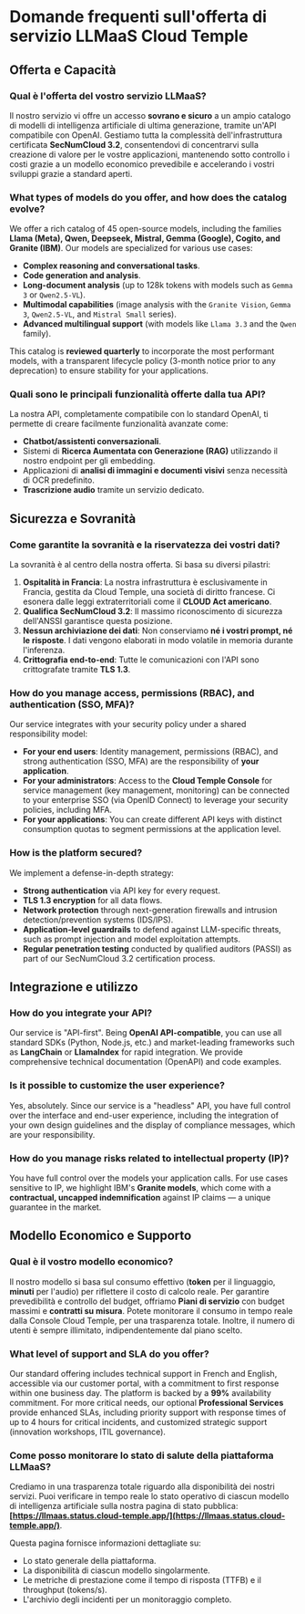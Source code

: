 # Domande frequenti sull'offerta di servizio LLMaaS Cloud Temple

## Offerta e Capacità

### **Qual è l'offerta del vostro servizio LLMaaS?**

Il nostro servizio vi offre un accesso **sovrano e sicuro** a un ampio catalogo di modelli di intelligenza artificiale di ultima generazione, tramite un'API compatibile con OpenAI. Gestiamo tutta la complessità dell'infrastruttura certificata **SecNumCloud 3.2**, consentendovi di concentrarvi sulla creazione di valore per le vostre applicazioni, mantenendo sotto controllo i costi grazie a un modello economico prevedibile e accelerando i vostri sviluppi grazie a standard aperti.

### **What types of models do you offer, and how does the catalog evolve?**
We offer a rich catalog of 45 open-source models, including the families **Llama (Meta), Qwen, Deepseek, Mistral, Gemma (Google), Cogito, and Granite (IBM)**. Our models are specialized for various use cases:
*   **Complex reasoning and conversational tasks**.
*   **Code generation and analysis**.
*   **Long-document analysis** (up to 128k tokens with models such as `Gemma 3` or `Qwen2.5-VL`).
*   **Multimodal capabilities** (image analysis with the `Granite Vision`, `Gemma 3`, `Qwen2.5-VL`, and `Mistral Small` series).
*   **Advanced multilingual support** (with models like `Llama 3.3` and the `Qwen` family).

This catalog is **reviewed quarterly** to incorporate the most performant models, with a transparent lifecycle policy (3-month notice prior to any deprecation) to ensure stability for your applications.

### **Quali sono le principali funzionalità offerte dalla tua API?**  
La nostra API, completamente compatibile con lo standard OpenAI, ti permette di creare facilmente funzionalità avanzate come:  
*   **Chatbot/assistenti conversazionali**.  
*   Sistemi di **Ricerca Aumentata con Generazione (RAG)** utilizzando il nostro endpoint per gli embedding.  
*   Applicazioni di **analisi di immagini e documenti visivi** senza necessità di OCR predefinito.  
*   **Trascrizione audio** tramite un servizio dedicato.

## Sicurezza e Sovranità

### **Come garantite la sovranità e la riservatezza dei vostri dati?**

La sovranità è al centro della nostra offerta. Si basa su diversi pilastri:

1.  **Ospitalità in Francia**: La nostra infrastruttura è esclusivamente in Francia, gestita da Cloud Temple, una società di diritto francese. Ci esonera dalle leggi extraterritoriali come il **CLOUD Act americano**.
2.  **Qualifica SecNumCloud 3.2**: Il massimo riconoscimento di sicurezza dell'ANSSI garantisce questa posizione.
3.  **Nessun archiviazione dei dati**: Non conserviamo **né i vostri prompt, né le risposte**. I dati vengono elaborati in modo volatile in memoria durante l'inferenza.
4.  **Crittografia end-to-end**: Tutte le comunicazioni con l'API sono crittografate tramite **TLS 1.3**.

### **How do you manage access, permissions (RBAC), and authentication (SSO, MFA)?**

Our service integrates with your security policy under a shared responsibility model:

*   **For your end users**: Identity management, permissions (RBAC), and strong authentication (SSO, MFA) are the responsibility of **your application**.
*   **For your administrators**: Access to the **Cloud Temple Console** for service management (key management, monitoring) can be connected to your enterprise SSO (via OpenID Connect) to leverage your security policies, including MFA.
*   **For your applications**: You can create different API keys with distinct consumption quotas to segment permissions at the application level.

### **How is the platform secured?**
We implement a defense-in-depth strategy:
*   **Strong authentication** via API key for every request.
*   **TLS 1.3 encryption** for all data flows.
*   **Network protection** through next-generation firewalls and intrusion detection/prevention systems (IDS/IPS).
*   **Application-level guardrails** to defend against LLM-specific threats, such as prompt injection and model exploitation attempts.
*   **Regular penetration testing** conducted by qualified auditors (PASSI) as part of our SecNumCloud 3.2 certification process.

## Integrazione e utilizzo

### **How do you integrate your API?**
Our service is "API-first". Being **OpenAI API-compatible**, you can use all standard SDKs (Python, Node.js, etc.) and market-leading frameworks such as **LangChain** or **LlamaIndex** for rapid integration. We provide comprehensive technical documentation (OpenAPI) and code examples.

### **Is it possible to customize the user experience?**
Yes, absolutely. Since our service is a "headless" API, you have full control over the interface and end-user experience, including the integration of your own design guidelines and the display of compliance messages, which are your responsibility.

### **How do you manage risks related to intellectual property (IP)?**

You have full control over the models your application calls. For use cases sensitive to IP, we highlight IBM's **Granite models**, which come with a **contractual, uncapped indemnification** against IP claims — a unique guarantee in the market.

## Modello Economico e Supporto

### **Qual è il vostro modello economico?**  
Il nostro modello si basa sul consumo effettivo (**token** per il linguaggio, **minuti** per l'audio) per riflettere il costo di calcolo reale. Per garantire prevedibilità e controllo del budget, offriamo **Piani di servizio** con budget massimi e **contratti su misura**. Potete monitorare il consumo in tempo reale dalla Console Cloud Temple, per una trasparenza totale. Inoltre, il numero di utenti è sempre illimitato, indipendentemente dal piano scelto.

### **What level of support and SLA do you offer?**
Our standard offering includes technical support in French and English, accessible via our customer portal, with a commitment to first response within one business day. The platform is backed by a **99%** availability commitment. For more critical needs, our optional **Professional Services** provide enhanced SLAs, including priority support with response times of up to 4 hours for critical incidents, and customized strategic support (innovation workshops, ITIL governance).

### **Come posso monitorare lo stato di salute della piattaforma LLMaaS?**  
Crediamo in una trasparenza totale riguardo alla disponibilità dei nostri servizi. Puoi verificare in tempo reale lo stato operativo di ciascun modello di intelligenza artificiale sulla nostra pagina di stato pubblica: **[https://llmaas.status.cloud-temple.app/](https://llmaas.status.cloud-temple.app/)**.

Questa pagina fornisce informazioni dettagliate su:
*   Lo stato generale della piattaforma.
*   La disponibilità di ciascun modello singolarmente.
*   Le metriche di prestazione come il tempo di risposta (TTFB) e il throughput (tokens/s).
*   L'archivio degli incidenti per un monitoraggio completo.